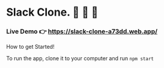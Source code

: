 # Slack Clone. 🚀 🚀 🚀 

### Live Demo 👉  https://slack-clone-a73dd.web.app/

How to get Started!

To run the app, clone it to your computer and run `npm start`




